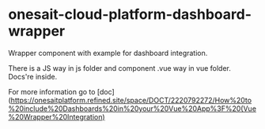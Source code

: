 # onesait-cloud-platform-dashboard-wrapper
Wrapper component with example for dashboard integration.

There is a JS way in js folder and component .vue way in vue folder. Docs're inside.

For more information go to [doc](https://onesaitplatform.refined.site/space/DOCT/2220792272/How%20to%20include%20Dashboards%20in%20your%20Vue%20App%3F%20(Vue%20Wrapper%20Integration)
